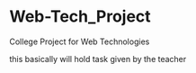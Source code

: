 # Web-Tech_Project
College Project for Web Technologies

this basically will hold task given by the teacher

